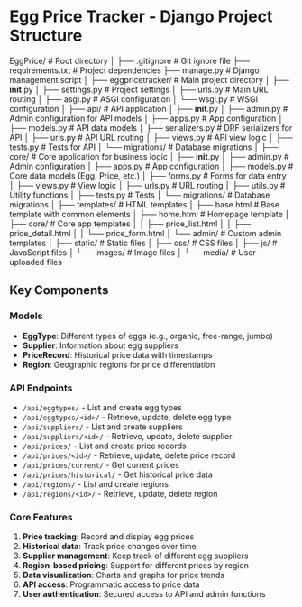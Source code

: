 # Egg Price Tracker - Django Project Structure

EggPrice/                  # Root directory
│
├── .gitignore             # Git ignore file
├── requirements.txt       # Project dependencies
├── manage.py              # Django management script
│
├── eggpricetracker/       # Main project directory
│   ├── __init__.py
│   ├── settings.py        # Project settings
│   ├── urls.py            # Main URL routing
│   ├── asgi.py            # ASGI configuration
│   └── wsgi.py            # WSGI configuration
│
├── api/                   # API application
│   ├── __init__.py
│   ├── admin.py           # Admin configuration for API models
│   ├── apps.py            # App configuration
│   ├── models.py          # API data models
│   ├── serializers.py     # DRF serializers for API
│   ├── urls.py            # API URL routing
│   ├── views.py           # API view logic
│   ├── tests.py           # Tests for API
│   └── migrations/        # Database migrations
│
├── core/                  # Core application for business logic
│   ├── __init__.py
│   ├── admin.py           # Admin configuration
│   ├── apps.py            # App configuration
│   ├── models.py          # Core data models (Egg, Price, etc.)
│   ├── forms.py           # Forms for data entry
│   ├── views.py           # View logic
│   ├── urls.py            # URL routing
│   ├── utils.py           # Utility functions
│   ├── tests.py           # Tests
│   └── migrations/        # Database migrations
│
├── templates/             # HTML templates
│   ├── base.html          # Base template with common elements
│   ├── home.html          # Homepage template
│   ├── core/              # Core app templates
│   │   ├── price_list.html
│   │   ├── price_detail.html
│   │   └── price_form.html
│   └── admin/             # Custom admin templates
│
├── static/                # Static files
│   ├── css/               # CSS files
│   ├── js/                # JavaScript files
│   └── images/            # Image files
│
└── media/                 # User-uploaded files

## Key Components

### Models
- **EggType**: Different types of eggs (e.g., organic, free-range, jumbo)
- **Supplier**: Information about egg suppliers
- **PriceRecord**: Historical price data with timestamps
- **Region**: Geographic regions for price differentiation

### API Endpoints
- `/api/eggtypes/` - List and create egg types
- `/api/eggtypes/<id>/` - Retrieve, update, delete egg type
- `/api/suppliers/` - List and create suppliers
- `/api/suppliers/<id>/` - Retrieve, update, delete supplier
- `/api/prices/` - List and create price records
- `/api/prices/<id>/` - Retrieve, update, delete price record
- `/api/prices/current/` - Get current prices
- `/api/prices/historical/` - Get historical price data
- `/api/regions/` - List and create regions
- `/api/regions/<id>/` - Retrieve, update, delete region

### Core Features
1. **Price tracking**: Record and display egg prices
2. **Historical data**: Track price changes over time
3. **Supplier management**: Keep track of different egg suppliers
4. **Region-based pricing**: Support for different prices by region
5. **Data visualization**: Charts and graphs for price trends
6. **API access**: Programmatic access to price data
7. **User authentication**: Secured access to API and admin functions